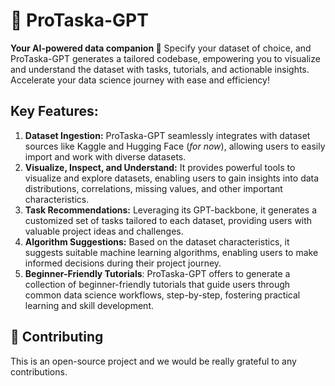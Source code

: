 # 🚀 ProTaska-GPT

**Your AI-powered data companion 🤖**
Specify your dataset of choice, and ProTaska-GPT generates a tailored codebase, empowering you to visualize and understand the dataset with tasks, tutorials, and actionable insights. Accelerate your data science journey with ease and efficiency!

## Key Features:

1. **Dataset Ingestion:** ProTaska-GPT seamlessly integrates with dataset sources like Kaggle and Hugging Face (_for now_), allowing users to easily import and work with diverse datasets.
2. **Visualize, Inspect, and Understand:** It provides powerful tools to visualize and explore datasets, enabling users to gain insights into data distributions, correlations, missing values, and other important characteristics.
3. **Task Recommendations:** Leveraging its GPT-backbone, it generates a customized set of tasks tailored to each dataset, providing users with valuable project ideas and challenges.
4. **Algorithm Suggestions:** Based on the dataset characteristics, it suggests suitable machine learning algorithms, enabling users to make informed decisions during their project journey.
5. **Beginner-Friendly Tutorials**: ProTaska-GPT offers to generate a collection of beginner-friendly tutorials that guide users through common data science workflows, step-by-step, fostering practical learning and skill development.

## 💁 Contributing

This is an open-source project and we would be really grateful to any contributions.
